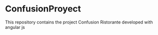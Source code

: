 # ConfusionProyect
This repository contains the project Confusion Ristorante developed with angular js
